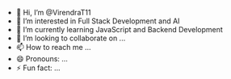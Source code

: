 - 👋 Hi, I’m @VirendraT11
- 👀 I’m interested in Full Stack Development and AI
- 🌱 I’m currently learning JavaScript and Backend Development
- 💞️ I’m looking to collaborate on ...
- 📫 How to reach me ...
- 😄 Pronouns: ...
- ⚡ Fun fact: ...

<!---
VirendraT11/VirendraT11 is a ✨ special ✨ repository because its `README.md` (this file) appears on your GitHub profile.
You can click the Preview link to take a look at your changes.
--->
